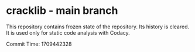 # cracklib - main branch

This repository contains frozen state of the repository.
Its history is cleared. It is used only for static code
analysis with Codacy.

Commit Time: 1709442328